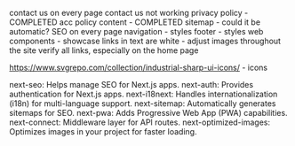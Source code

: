 contact us on every page
contact us not working
privacy policy - COMPLETED
acc policy content - COMPLETED
sitemap - could it be automatic?
SEO on every page
navigation - styles
footer - styles
web components - showcase
links in text are white - adjust
images throughout the site
verify all links, especially on the home page

https://www.svgrepo.com/collection/industrial-sharp-ui-icons/ - icons

next-seo: Helps manage SEO for Next.js apps.
next-auth: Provides authentication for Next.js apps.
next-i18next: Handles internationalization (i18n) for multi-language support.
next-sitemap: Automatically generates sitemaps for SEO.
next-pwa: Adds Progressive Web App (PWA) capabilities.
next-connect: Middleware layer for API routes.
next-optimized-images: Optimizes images in your project for faster loading.
